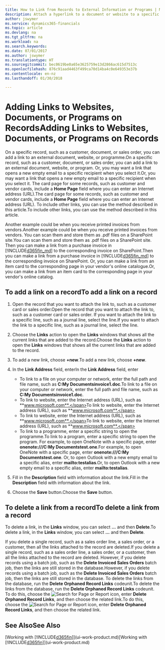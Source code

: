 ```yaml
---
title: How to Link from Records to External Information or Programs | Microsoft Docs
description: Attach a hyperlink to a document or website to a specific record, such as a customer or document.
author: jswymer
ms.service: dynamics365-financials
ms.topic: article
ms.devlang: na
ms.tgt_pltfrm: na
ms.workload: na
ms.search.keywords: 
ms.date: 07/01/2017
ms.author: jswymer
ms.translationtype: HT
ms.sourcegitcommit: bec0619be0a65e3625759e13d2866ac615d7513c
ms.openlocfilehash: 876c91aad4463f499ca70d14ba4c0e649353e37b
ms.contentlocale: en-nz
ms.lasthandoff: 01/30/2018

---
```

# <a name="adding-links-to-websites-documents-or-programs-on-records"></a><span data-ttu-id="c88d9-103">Adding Links to Websites, Documents, or Programs on Records</span><span class="sxs-lookup"><span data-stu-id="c88d9-103">Adding Links to Websites, Documents, or Programs on Records</span></span>
<span data-ttu-id="c88d9-104">On a specific record, such as a customer, document, or sales order, you can add a link to an external document, website, or programme.</span><span class="sxs-lookup"><span data-stu-id="c88d9-104">On a specific record, such as a customer, document, or sales order, you can add a link to an external document, website, or program.</span></span> <span data-ttu-id="c88d9-105">Or, you may want a link that opens a new empty email to a specific recipient when you select it.</span><span class="sxs-lookup"><span data-stu-id="c88d9-105">Or, you may want a link that opens a new empty email to a specific recipient when you select it.</span></span> <span data-ttu-id="c88d9-106">The card page for some records, such as customer and vendor cards, include a **Home Page** field where you can enter an Internet address (URL).</span><span class="sxs-lookup"><span data-stu-id="c88d9-106">The card page for some records, such as customer and vendor cards, include a **Home Page** field where you can enter an Internet address (URL).</span></span> <span data-ttu-id="c88d9-107">To include other links, you can use the method described in this article.</span><span class="sxs-lookup"><span data-stu-id="c88d9-107">To include other links, you can use the method described in this article.</span></span>

<span data-ttu-id="c88d9-108">Another example could be when you receive printed invoices from vendors.</span><span class="sxs-lookup"><span data-stu-id="c88d9-108">Another example could be when you receive printed invoices from vendors.</span></span> <span data-ttu-id="c88d9-109">You can scan them and store them as .pdf files on a SharePoint site.</span><span class="sxs-lookup"><span data-stu-id="c88d9-109">You can scan them and store them as .pdf files on a SharePoint site.</span></span> <span data-ttu-id="c88d9-110">Then you can make a link from a purchase invoice in [!INCLUDE[d365fin_md](includes/d365fin_md.md)] to the corresponding invoice on  SharePoint.</span><span class="sxs-lookup"><span data-stu-id="c88d9-110">Then you can make a link from a purchase invoice in [!INCLUDE[d365fin_md](includes/d365fin_md.md)] to the corresponding invoice on  SharePoint.</span></span> <span data-ttu-id="c88d9-111">Or, you can make a link from an item card to the corresponding page in your vendor's online catalogue.</span><span class="sxs-lookup"><span data-stu-id="c88d9-111">Or, you can make a link from an item card to the corresponding page in your vendor's online catalog.</span></span>

## <a name="to-add-a-link-on-a-record"></a><span data-ttu-id="c88d9-112">To add a link on a record</span><span class="sxs-lookup"><span data-stu-id="c88d9-112">To add a link on a record</span></span>   

1.  <span data-ttu-id="c88d9-113">Open the record that you want to attach the link to, such as a customer card or sales order.</span><span class="sxs-lookup"><span data-stu-id="c88d9-113">Open the record that you want to attach the link to, such as a customer card or sales order.</span></span> <span data-ttu-id="c88d9-114">If you want to attach the link to a specific line, such as a journal line, select the line.</span><span class="sxs-lookup"><span data-stu-id="c88d9-114">If you want to attach the link to a specific line, such as a journal line, select the line.</span></span>  

2.  <span data-ttu-id="c88d9-115">Choose the **Links** action to open the **Links** windows that shows all the current links that are added to the record.</span><span class="sxs-lookup"><span data-stu-id="c88d9-115">Choose the **Links** action to open the **Links** windows that shows all the current links that are added to the record.</span></span>

3. <span data-ttu-id="c88d9-116">To add a new link, choose **+new**.</span><span class="sxs-lookup"><span data-stu-id="c88d9-116">To add a new link, choose **+new**.</span></span>

4.  <span data-ttu-id="c88d9-117">In the **Link Address** field, enter</span><span class="sxs-lookup"><span data-stu-id="c88d9-117">In the **Link Address** field, enter</span></span>

    -   <span data-ttu-id="c88d9-118">To link to a file on your computer or network, enter the full path and file name, such as  **C:My Documentsinvoice1.doc**.</span><span class="sxs-lookup"><span data-stu-id="c88d9-118">To link to a file on your computer or network, enter the full path and file name, such as  **C:My Documentsinvoice1.doc**.</span></span>
    -   <span data-ttu-id="c88d9-119">To link to website, enter the Internet address (URL), such as **www.microsoft.com**.</span><span class="sxs-lookup"><span data-stu-id="c88d9-119">To link to website, enter the Internet address (URL), such as **www.microsoft.com**.</span></span>
    -   <span data-ttu-id="c88d9-120">To link to website, enter the Internet address (URL), such as **www.microsoft.com**.</span><span class="sxs-lookup"><span data-stu-id="c88d9-120">To link to website, enter the Internet address (URL), such as **www.microsoft.com**.</span></span>
    -   <span data-ttu-id="c88d9-121">To link to a programme, enter a specific string to open the programme.</span><span class="sxs-lookup"><span data-stu-id="c88d9-121">To link to a program, enter a specific string to open the program.</span></span> <span data-ttu-id="c88d9-122">For example, to open OneNote with a specific page, enter **onenote:///C:My Documentstest.one**.</span><span class="sxs-lookup"><span data-stu-id="c88d9-122">For example, to open OneNote with a specific page, enter **onenote:///C:My Documentstest.one**.</span></span> <span data-ttu-id="c88d9-123">Or, to open Outlook with a new empty email to a specific alias, enter **mailto:testalias**.</span><span class="sxs-lookup"><span data-stu-id="c88d9-123">Or, to open Outlook with a new empty email to a specific alias, enter **mailto:testalias**.</span></span>  

5.  <span data-ttu-id="c88d9-124">Fill in the **Description** field with information about the link.</span><span class="sxs-lookup"><span data-stu-id="c88d9-124">Fill in the **Description** field with information about the link.</span></span>  

6.  <span data-ttu-id="c88d9-125">Choose the **Save** button.</span><span class="sxs-lookup"><span data-stu-id="c88d9-125">Choose the **Save** button.</span></span>  

## <a name="to-delete-a-link-from-a-record"></a><span data-ttu-id="c88d9-126">To delete a link from a record</span><span class="sxs-lookup"><span data-stu-id="c88d9-126">To delete a link from a record</span></span>  

<span data-ttu-id="c88d9-127">To delete a link, in the **Links** window, you can select **...** and then **Delete**.</span><span class="sxs-lookup"><span data-stu-id="c88d9-127">To delete a link, in the **Links** window, you can select **...** and then **Delete**.</span></span>

<span data-ttu-id="c88d9-128">If you delete a single record, such as a sales order line, a sales order, or a customer, then all the links attached to the record are deleted.</span><span class="sxs-lookup"><span data-stu-id="c88d9-128">If you delete a single record, such as a sales order line, a sales order, or a customer, then all the links attached to the record are deleted.</span></span> <span data-ttu-id="c88d9-129">However, if you delete records using a batch job, such as the **Delete Invoiced Sales Orders** batch job, then the links are still stored in the database.</span><span class="sxs-lookup"><span data-stu-id="c88d9-129">However, if you delete records using a batch job, such as the **Delete Invoiced Sales Orders** batch job, then the links are still stored in the database.</span></span> <span data-ttu-id="c88d9-130">To delete the links from the database, run the **Delete Orphaned Record Links** codeunit.</span><span class="sxs-lookup"><span data-stu-id="c88d9-130">To delete the links from the database, run the **Delete Orphaned Record Links** codeunit.</span></span> <span data-ttu-id="c88d9-131">To do this, choose the ![Search for Page or Report](media/ui-search/search_small.png "Search for Page or Report icon") icon, enter **Delete Orphaned Record Links**, and then choose the related link.</span><span class="sxs-lookup"><span data-stu-id="c88d9-131">To do this, choose the ![Search for Page or Report](media/ui-search/search_small.png "Search for Page or Report icon") icon, enter **Delete Orphaned Record Links**, and then choose the related link.</span></span>   

<!-- ### To run delete orphaned record links  

1.  Choose the ![Search for Page or Report](media/ui-search/search_small.png "Search for Page or Report icon") icon, enter **Data Deletion**, and then choose the related link.  

2.  On the **Data Deletion** page, choose **Tasks**, and then choose **Delete Orphaned Record Links**.  -->

## <a name="see-also"></a><span data-ttu-id="c88d9-132">See Also</span><span class="sxs-lookup"><span data-stu-id="c88d9-132">See Also</span></span>  
<span data-ttu-id="c88d9-133">[Working with [!INCLUDE[d365fin](includes/d365fin_md.md)]](ui-work-product.md)</span><span class="sxs-lookup"><span data-stu-id="c88d9-133">[Working with [!INCLUDE[d365fin](includes/d365fin_md.md)]](ui-work-product.md)</span></span>  

